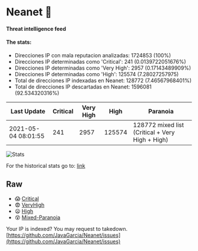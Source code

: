 # Neanet :hocho:
#### Threat intelligence feed
#### The stats:

- Direcciones IP con mala reputacion analizadas: 1724853 (100%)
- Direcciones IP determinadas como 'Critical':  241 (0.0139722051676%)
- Direcciones IP determinadas como 'Very High':  2957 (0.17143489909%)
- Direcciones IP determinadas como 'High':  125574 (7.28027257975)
- Total de direcciones IP indexadas en Neanet:  128772 (7.46567968401%)
- Total de direcciones IP descartadas en Neanet:  1596081 (92.534320316%)

| Last Update | Critical | Very High | High | Paranoia |
| --- | --- | --- | --- | --- |
| 2021-05-04 08:01:55 | 241 | 2957 | 125574 | 128772 mixed list (Critical + Very High + High)|

![Stats](https://docs.google.com/spreadsheets/d/e/2PACX-1vSnaNMIXVabIpDJjufMlzH7poXnshF3mgd8Is1g9ytUEzVsP5my4Trn8f-xkoLLQ38xpL3HtmUexLo6/pubchart?oid=501124687&format=image)

For the historical stats go to: [link](/stats.csv)
## Raw
- :scream: [Critical](https://raw.githubusercontent.com/JavaGarcia/Neanet/master/blacklists/neanet_critical.txt)
- :fearful: [VeryHigh](https://raw.githubusercontent.com/JavaGarcia/Neanet/master/blacklists/neanet_veryHigh.txtt)
- :frowning: [High](https://raw.githubusercontent.com/JavaGarcia/Neanet/master/blacklists/neanet_high.txt)
- :dizzy_face: [Mixed-Paranoia](https://raw.githubusercontent.com/JavaGarcia/Neanet/master/blacklists/neanet_all.txt)


Your IP is indexed? You may request to takedown. [https://github.com/JavaGarcia/Neanet/issues](https://github.com/JavaGarcia/Neanet/issues)





































































































































































































































































































































































































































































































































































































































































































































































































































































































































































































































































































































































































































































































































































































































































































































































































































































































































































































































































































































































































































































































































































































































































































































































































































































































































































































































































































































































































































































































































































































































































































































































































































































































































































































































































































































































































































































































































































































































































































































































































































































































































































































































































































































































































































































































































































































































































































































































































































































































































































































































































































































































































































































































































































































































































































































































































































































































































































































































































































































































































































































































































































































































































































